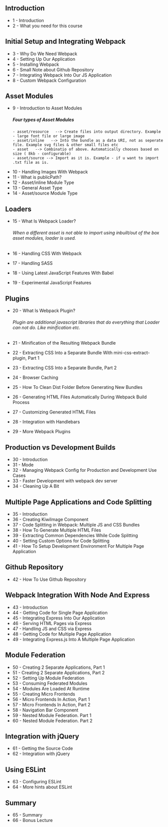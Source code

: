## Introduction
   - 1 - Introduction
   - 2 - What you need for this course

## Initial Setup and Integrating Webpack
   - 3 - Why Do We Need Webpack
   - 4 - Setting Up Our Application
   - 5 - Installing Webpack
   - 6 - Small Note about Github Repository
   - 7 - Integrating Webpack Into Our JS Application
   - 8 - Custom Webpack Configuration

## Asset Modules
   - 9 - Introduction to Asset Modules
        ##### Four types of Asset Modules
         - asset/resource   --> Create files into output directory. Example - large font file or large image
         - asset/inline   --> Into the bundle as a data URI, not as seperate file. Example svg files & other small files etc
         - asset   --> Combinatio of above. Automatically chooses based on size ( 8kb - configurable)
         - asset/source --> Import as it is. Example - if u want to import .txt file as is.
   - 10 - Handling Images With Webpack
   - 11 - What is publicPath?
   - 12 - Asset/inline Module Type
   - 13 - General Asset Type
   - 14 - Asset/source Module Type

## Loaders
   - 15 - What Is Webpack Loader?

      ###### When a different asset is not able to import using inbuilt/out of the box asset modules, loader is used. 
   - 16 - Handling CSS With Webpack
   - 17 - Handling SASS
   - 18 - Using Latest JavaScript Features With Babel
   - 19 - Experimental JavaScript Features

## Plugins
   - 20 - What Is Webpack Plugin?
   
      ###### Plugin are additional javascript libraries that do everything that Loader can not do. Like minification etc.
   - 21 - Minification of the Resulting Webpack Bundle
   - 22 - Extracting CSS Into a Separate Bundle With mini-css-extract-plugin, Part 1
   - 23 - Extracting CSS Into a Separate Bundle, Part 2
   - 24 - Browser Caching
   - 25 - How To Clean Dist Folder Before Generating New Bundles
   - 26 - Generating HTML Files Automatically During Webpack Build Process
   - 27 - Customizing Generated HTML Files
   - 28 - Integration with Handlebars
   - 29 - More Webpack Plugins

## Production vs Development Builds
   - 30 - Introduction
   - 31 - Mode
   - 32 - Managing Webpack Config for Production and Development Use Cases
   - 33 - Faster Development with webpack dev server
   - 34 - Cleaning Up A Bit

## Multiple Page Applications and Code Splitting
   - 35 - Introduction
   - 36 - Creating KiwiImage Component
   - 37 - Code Splitting in Webpack: Multiple JS and CSS Bundles
   - 38 - How To Generate Multiple HTML Files
   - 39 - Extracting Common Dependencies While Code Splitting
   - 40 - Setting Custom Options for Code Splitting
   - 41 - How To Setup Development Environment For Multiple Page Application

## Github Repository
   - 42 - How To Use Github Repository

## Webpack Integration With Node And Express
   - 43 - Introduction
   - 44 - Getting Code for Single Page Application
   - 45 - Integrating Express Into Our Application
   - 46 - Serving HTML Pages via Express
   - 47 - Handling JS and CSS via Express
   - 48 - Getting Code for Multiple Page Application
   - 49 - Integrating Express.js Into A Multiple Page Application

## Module Federation
   - 50 - Creating 2 Separate Applications, Part 1
   - 51 - Creating 2 Separate Applications, Part 2
   - 52 - Setting Up Module Federation
   - 53 - Consuming Federated Modules
   - 54 - Modules Are Loaded At Runtime
   - 55 - Creating Micro Frontends
   - 56 - Micro Frontends In Action, Part 1
   - 57 - Micro Frontends In Action, Part 2
   - 58 - Navigation Bar Component
   - 59 - Nested Module Federation. Part 1
   - 60 - Nested Module Federation. Part 2

## Integration with jQuery
   - 61 - Getting the Source Code
   - 62 - Integration with jQuery

## Using ESLint
   - 63 - Configuring ESLint
   - 64 - More hints about ESLint

## Summary
   - 65 - Summary
   - 66 - Bonus Lecture
